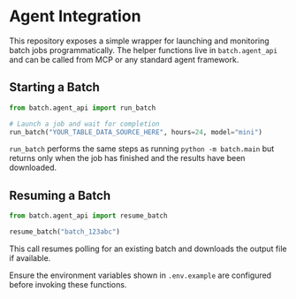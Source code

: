 # Agent Integration

This repository exposes a simple wrapper for launching and monitoring batch jobs
programmatically. The helper functions live in `batch.agent_api` and can be
called from MCP or any standard agent framework.

## Starting a Batch

```python
from batch.agent_api import run_batch

# Launch a job and wait for completion
run_batch("YOUR_TABLE_DATA_SOURCE_HERE", hours=24, model="mini")
```

`run_batch` performs the same steps as running `python -m batch.main` but
returns only when the job has finished and the results have been downloaded.

## Resuming a Batch

```python
from batch.agent_api import resume_batch

resume_batch("batch_123abc")
```

This call resumes polling for an existing batch and downloads the output file if
available.

Ensure the environment variables shown in `.env.example` are configured before
invoking these functions.
